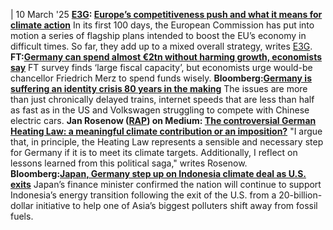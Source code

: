 | 10 March '25
**[E3G](https://www.cleanenergywire.org/experts/e3g-third-generation-environmentalism): [Europe’s competitiveness push and what it means for climate action](https://www.e3g.org/publications/europe-s-competitiveness-push-and-what-it-means-for-climate-action/)**
In its first 100 days, the European Commission has put into motion a series of flagship plans intended to boost the EU’s economy in difficult times. So far, they add up to a mixed overall strategy, writes [E3G](https://www.cleanenergywire.org/experts/e3g-third-generation-environmentalism).
**FT:[Germany can spend almost €2tn without harming growth, economists say](https://www.ft.com/content/fd0cfe7e-3fc9-4218-9266-d19ad2954d4e)**
FT survey finds ‘large fiscal capacity’, but economists urge would-be chancellor Friedrich Merz to spend funds wisely.
**Bloomberg:[Germany is suffering an identity crisis 80 years in the making](https://www.bloomberg.com/news/articles/2025-03-10/germany-s-political-center-challenged-by-afd-russia-china-and-trump)**
The issues are more than just chronically delayed trains, internet speeds that are less than half as fast as in the US and Volkswagen struggling to compete with Chinese electric cars.
**Jan Rosenow ([RAP](https://www.cleanenergywire.org/experts/rap-regulatory-assistance-project)) on Medium: [The controversial German Heating Law: a meaningful climate contribution or an imposition?](https://medium.com/@jan.rosenow/the-controversial-german-heating-law-a-meaningful-climate-contribution-or-an-imposition-d3c5497c5f3f)**
"I argue that, in principle, the Heating Law represents a sensible and necessary step for Germany if it is to meet its climate targets. Additionally, I reflect on lessons learned from this political saga," writes Rosenow.
**Bloomberg:[Japan, Germany step up on Indonesia climate deal as U.S. exits](https://www.bloomberg.com/news/articles/2025-03-07/japan-and-germany-partner-on-indonesia-climate-deal-as-us-exits)**
Japan’s finance minister confirmed the nation will continue to support Indonesia’s energy transition following the exit of the U.S. from a 20-billion-dollar initiative to help one of Asia’s biggest polluters shift away from fossil fuels.